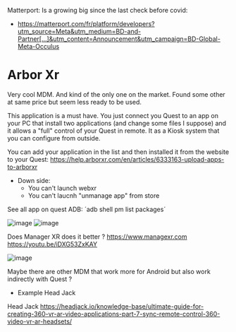 

Matterport: Is a growing big since the last check before covid:
- https://matterport.com/fr/platform/developers?utm_source=Meta&utm_medium=BD-and-Partner[…]&utm_content=Announcement&utm_campaign=BD-Global-Meta-Occulus


# Arbor Xr

Very cool MDM. And kind of the only one on the market.
Found some other at same price but seem less ready to be used.

This application is a must have.
You just connect you Quest to an app on your PC that install two applications (and change some files I suppose) and it allows a "full" control of your Quest in remote.
It as a Kiosk system that you can configure from outside. 

You can add your application in the list and then installed it from the website to your Quest:
https://help.arborxr.com/en/articles/6333163-upload-apps-to-arborxr


- Down side: 
  - You can't launch webxr
  - You can't laucnh "unmanage app" from store


See all app on quest ADB:
´adb shell pm list packages´


![image](https://user-images.githubusercontent.com/120555049/208924250-8f5cf48a-1960-4d93-b6a7-ca254116f256.png)
![image](https://user-images.githubusercontent.com/120555049/208924308-b47c8181-739c-453c-8da5-03a421d0da3e.png)



Does Manager XR does it better ?
https://www.managexr.com
https://youtu.be/iDXG53ZxKAY

![image](https://user-images.githubusercontent.com/120555049/208927823-fa739fcc-46c8-473a-b867-9256ef19a9d2.png)

Maybe there are other MDM that work more for Android but also work indirectly with Quest ?
- Example Head Jack


Head Jack
https://headjack.io/knowledge-base/ultimate-guide-for-creating-360-vr-ar-video-applications-part-7-sync-remote-control-360-video-vr-ar-headsets/





